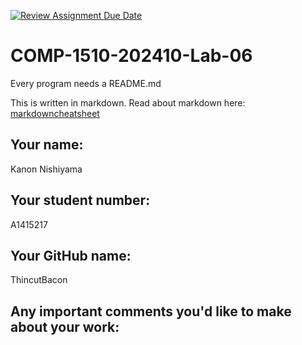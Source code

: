 [![Review Assignment Due Date](https://classroom.github.com/assets/deadline-readme-button-22041afd0340ce965d47ae6ef1cefeee28c7c493a6346c4f15d667ab976d596c.svg)](https://classroom.github.com/a/RonMG0im)
# COMP-1510-202410-Lab-06

Every program needs a README.md

This is written in markdown. Read about markdown here: [markdowncheatsheet](https://www.markdownguide.org/cheat-sheet/)

## Your name:
Kanon Nishiyama

## Your student number:
A1415217

## Your GitHub name:
ThincutBacon

## Any important comments you'd like to make about your work:


